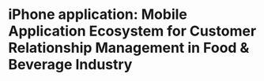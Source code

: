 iPhone application: Mobile Application Ecosystem for Customer Relationship Management in Food & Beverage Industry
=======================

